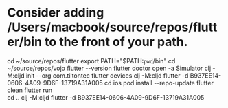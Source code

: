# Consider adding /Users/macbook/source/repos/flutter/bin to the front of your path.
cd ~/source/repos/flutter
export PATH="$PATH:`pwd`/bin" 
cd ~/source/repos/vojo
flutter --version
flutter doctor
open -a Simulator
clj -M:cljd init --org com.tiltontec
flutter devices
clj -M:cljd flutter -d B937EE14-0606-4A09-9D6F-13719A31A005
cd ios
pod install --repo-update
flutter clean
flutter run   
cd ..
clj -M:cljd flutter -d B937EE14-0606-4A09-9D6F-13719A31A005

